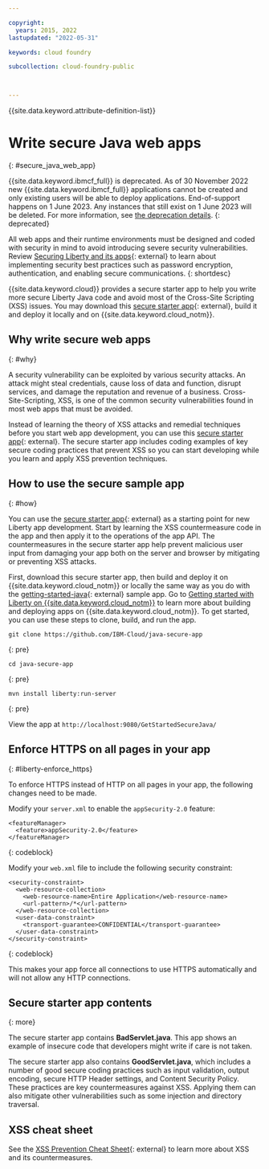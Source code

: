 ```yaml
---

copyright:
  years: 2015, 2022
lastupdated: "2022-05-31"

keywords: cloud foundry

subcollection: cloud-foundry-public



---
```


{{site.data.keyword.attribute-definition-list}}

# Write secure Java web apps
{: #secure_java_web_app}

{{site.data.keyword.ibmcf_full}} is deprecated. As of 30 November 2022 new {{site.data.keyword.ibmcf_full}} applications cannot be created and only existing users will be able to deploy applications. End-of-support happens on 1 June 2023. Any instances that still exist on 1 June 2023 will be deleted. For more information, see [the deprecation details](/docs/cloud-foundry-public?topic=cloud-foundry-public-deprecation).
{: deprecated}

All web apps and their runtime environments must be designed and coded with security in mind to avoid introducing severe security vulnerabilities.  Review [Securing Liberty and its apps](https://www.ibm.com/support/knowledgecenter/en/SSEQTP_liberty/com.ibm.websphere.wlp.doc/ae/twlp_sec.html){: external} to learn about implementing security best practices such as password encryption, authentication, and enabling secure communications.
{: shortdesc}

{{site.data.keyword.cloud}} provides a secure starter app to help you write more secure Liberty Java code and avoid most of the Cross-Site Scripting (XSS) issues. You may download this [secure starter app](https://github.com/IBM-Cloud/java-secure-app){: external}, build it and deploy it locally and on {{site.data.keyword.cloud_notm}}.

## Why write secure web apps
{: #why}

A security vulnerability can be exploited by various security attacks. An attack might steal credentials, cause loss of data and function, disrupt services, and damage the reputation and revenue of a business. Cross-Site-Scripting, XSS, is one of the common security vulnerabilities found in most web apps that must be avoided.

Instead of learning the theory of XSS attacks and remedial techniques before you start  web app development, you can use this [secure starter app](https://github.com/IBM-Cloud/java-secure-app){: external}. The secure starter app includes coding examples of key secure coding practices that prevent XSS so you can start developing while you learn and apply XSS prevention techniques.

## How to use the secure sample app
{: #how}

You can use the [secure starter app](https://github.com/IBM-Cloud/java-secure-app){: external} as a starting point for new Liberty app development. Start by learning the XSS countermeasure code in the app and then apply it to the operations of the app API. The countermeasures in the secure starter app help prevent malicious user input from damaging your app both on the server and browser by mitigating or preventing XSS attacks.

First, download this secure starter app, then build and deploy it on {{site.data.keyword.cloud_notm}} or locally the same way as you do with the [getting-started-java](https://github.com/IBM-Cloud/get-started-java){: external} sample app.  Go to [Getting started with Liberty on {{site.data.keyword.cloud_notm}}](/docs/cloud-foundry-public?topic=cloud-foundry-public-getting-started-liberty) to learn more about building and deploying apps on {{site.data.keyword.cloud_notm}}.  To get started, you can use these steps to clone, build, and run the app.

```text
git clone https://github.com/IBM-Cloud/java-secure-app
```
{: pre}

```text
cd java-secure-app
```
{: pre}

```text
mvn install liberty:run-server
```
{: pre}

View the app at `http://localhost:9080/GetStartedSecureJava/`

## Enforce HTTPS on all pages in your app
{: #liberty-enforce_https}

To enforce HTTPS instead of HTTP on all pages in your app, the following changes need to be made.

Modify your `server.xml` to enable the `appSecurity-2.0` feature:

```text
<featureManager>
  <feature>appSecurity-2.0</feature>
</featureManager>
```
{: codeblock}

Modify your `web.xml` file to include the following security constraint:

```text
<security-constraint>
  <web-resource-collection>
    <web-resource-name>Entire Application</web-resource-name>
    <url-pattern>/*</url-pattern>
  </web-resource-collection>
  <user-data-constraint>
    <transport-guarantee>CONFIDENTIAL</transport-guarantee>
  </user-data-constraint>
</security-constraint>
```
{: codeblock}

This makes your app force all connections to use HTTPS automatically and will not allow any HTTP connections.

## Secure starter app contents
{: more}

The secure starter app contains **BadServlet.java**. This app shows an example of insecure code that developers might write if care is not taken.

The secure starter app also contains **GoodServlet.java**, which includes a number of good secure coding practices such as input validation, output encoding, secure HTTP Header settings, and Content Security Policy. These practices are key countermeasures against XSS. Applying them can also mitigate other vulnerabilities such as some injection and directory traversal.

## XSS cheat sheet

See the [XSS Prevention Cheat Sheet](https://cheatsheetseries.owasp.org/cheatsheets/Cross_Site_Scripting_Prevention_Cheat_Sheet.html){: external} to learn more about XSS and its countermeasures.


